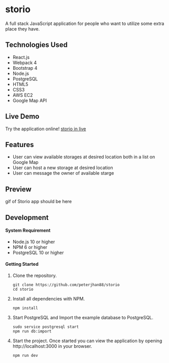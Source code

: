 # storio
A full stack JavaScript application for people who want to utilize some extra place they have.
## Technologies Used
- React.js
- Webpack 4
- Bootstrap 4
- Node.js
- PostgreSQL
- HTML5
- CSS3
- AWS EC2
- Google Map API
## Live Demo
Try the application online! [storio in live](https://storio-dev.peterjhan.com/)
## Features
- User can view available storages at desired location both in a list on Google Map
- User can host a new storage at desired location
- User can message the owner of available starge
## Preview
gif of Storio app should be here
## Development
#### System Requirement

- Node.js 10 or higher
- NPM 6 or higher
- PostgreSQL 10 or higher

#### Getting Started

1. Clone the repository.

    ```shell
    git clone https://github.com/peterjhan88/storio
    cd storio
    ```

1. Install all dependencies with NPM.

    ```shell
    npm install
    ```

1. Start PostgreSQL and Import the example database to PostgreSQL.

    ```shell
    sudo service postgresql start
    npm run db:import
    ```

1. Start the project. Once started you can view the application by opening http://localhost:3000 in your browser.

    ```shell
    npm run dev
    ```
